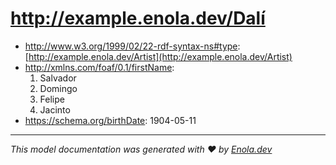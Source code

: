# http://example.enola.dev/Dalí

* http://www.w3.org/1999/02/22-rdf-syntax-ns#type: [http://example.enola.dev/Artist](http://example.enola.dev/Artist)
* http://xmlns.com/foaf/0.1/firstName:
    1. Salvador
    1. Domingo
    1. Felipe
    1. Jacinto
* https://schema.org/birthDate: 1904-05-11 <!-- https://schema.org/Date -->

---
_This model documentation was generated with ❤️ by [Enola.dev](https://www.enola.dev)_
